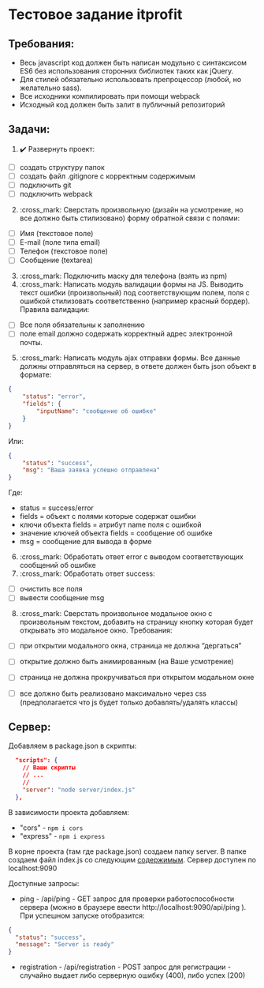 # Тестовое задание itprofit

## Требования:
- Весь javascript код должен быть написан модульно с синтаксисом ES6 без использования сторонних библиотек таких как jQuery.
- Для стилей обязательно использовать препроцессор (любой, но желательно sass).
- Все исходники компилировать при помощи webpack
- Исходный код должен быть залит в публичный репозиторий

## Задачи:
1. :heavy_check_mark: Развернуть проект:
- [ ] создать структуру папок
- [ ] создать файл .gitignore с корректным содержимым
- [ ] подключить git
- [ ] подключить webpack
2. :cross_mark: Сверстать произвольную (дизайн на усмотрение, но все должно быть стилизовано) форму обратной связи с полями:
- [ ] Имя (текстовое поле)
- [ ] E-mail (поле типа email)
- [ ] Телефон (текстовое поле)
- [ ] Сообщение (textarea)
3. :cross_mark: Подключить маску для телефона (взять из npm)
4. :cross_mark: Написать модуль валидации формы на JS. Выводить текст ошибки (произвольный) под соответствующим полем, поля с ошибкой стилизовать соответственно (например красный бордер). Правила валидации:
- [ ] Все поля обязательны к заполнению
- [ ] поле email должно содержать корректный адрес электронной почты.
5. :cross_mark: Написать модуль ajax отправки формы. Все данные должны отправляться на сервер, в ответе должен быть json объект в формате:
```json
{
    "status": "error",
    "fields": {
        "inputName": "сообщение об ошибке"
    }
}
```

Или:
```json
{
    "status": "success",
    "msg": "Ваша заявка успешно отправлена"
}
```

Где:
- status = success/error
- fields = объект с полями которые содержат ошибки
- ключи объекта fields = атрибут name поля с ошибкой
- значение ключей объекта fields = сообщение об ошибке
- msg = сообщение для вывода в форме
6. :cross_mark: Обработать ответ error с выводом соответствующих сообщений об ошибке
7. :cross_mark: Обработать ответ success:
- [ ] очистить все поля
- [ ] вывести сообщение msg
8. :cross_mark: Сверстать произвольное модальное окно с произвольным текстом, добавить на страницу кнопку которая будет открывать это модальное окно. Требования:
- [ ] при открытии модального окна, страница не должна “дергаться”
- [ ] открытие должно быть анимированным (на Ваше усмотрение)
- [ ] страница не должна прокручиваться при открытом модальном окне
- [ ] все должно быть реализовано максимально через css (предполагается что js будет только добавлять/удалять классы)


## Сервер:
Добавляем в package.json в скрипты:
```json
  "scripts": { 
    // Ваши скрипты 
    // ...
    // 
    "server": "node server/index.js" 
  },
```

В зависимости проекта добавляем:
- "cors" - `npm i cors`
- "express" - `npm i express`

В корне проекта (там где package.json) создаем папку server. В папке создаем файл index.js со следующим [содержимым](https://github.com/RErokho/test-itprofit/blob/main/server/index.js). Сервер доступен по localhost:9090

Доступные запросы:
- ping - /api/ping - GET запрос для проверки работоспособности сервера (можно в браузере ввести http://localhost:9090/api/ping ). При успешном запуске отобразится:
```json
{
  "status": "success",
  "message": "Server is ready"
}
```
- registration - /api/registration - POST запрос для регистрации - случайно выдает либо серверную ошибку (400), либо успех (200)
